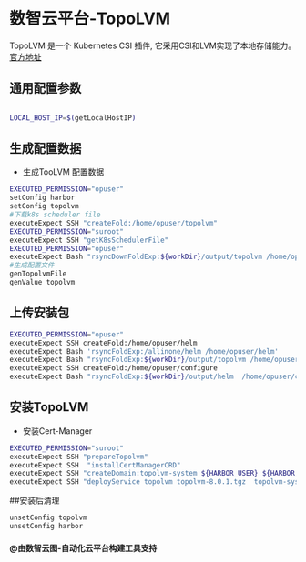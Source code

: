 # 数智云平台-TopoLVM

TopoLVM 是一个 Kubernetes CSI 插件,
它采用CSI和LVM实现了本地存储能力。[官方地址](https://github.com/topolvm/topolvm#readme)

## 通用配置参数

```bash

LOCAL_HOST_IP=$(getLocalHostIP)
```

## 生成配置数据

- 生成TooLVM 配置数据

````bash
EXECUTED_PERMISSION="opuser"
setConfig harbor
setConfig topolvm
#下载k8s scheduler file 
executeExpect SSH "createFold:/home/opuser/topolvm"
EXECUTED_PERMISSION="suroot"
executeExpect SSH "getK8sSchedulerFile"
EXECUTED_PERMISSION="opuser"
executeExpect Bash "rsyncDownFoldExp:${workDir}/output/topolvm /home/opuser/topolvm"
#生成配置文件
genTopolvmFile
genValue topolvm
````

## 上传安装包

````bash
EXECUTED_PERMISSION="opuser"
executeExpect SSH createFold:/home/opuser/helm
executeExpect Bash 'rsyncFoldExp:/allinone/helm /home/opuser/helm'
executeExpect Bash "rsyncFoldExp:${workDir}/output/topolvm /home/opuser/topolvm"
executeExpect SSH createFold:/home/opuser/configure
executeExpect Bash "rsyncFoldExp:${workDir}/output/helm  /home/opuser/configure"
````

## 安装TopoLVM

- 安装Cert-Manager

````bash
EXECUTED_PERMISSION="suroot"
executeExpect SSH "prepareTopolvm"
executeExpect SSH  "installCertManagerCRD"
executeExpect SSH "createDomain:topolvm-system ${HARBOR_USER} ${HARBOR_PASSWORD} ${HARBOR_URI}"
executeExpect SSH "deployService topolvm topolvm-8.0.1.tgz  topolvm-system"

````

##安装后清理

````bash
unsetConfig topolvm
unsetConfig harbor
````

#### @由数智云图-自动化云平台构建工具支持